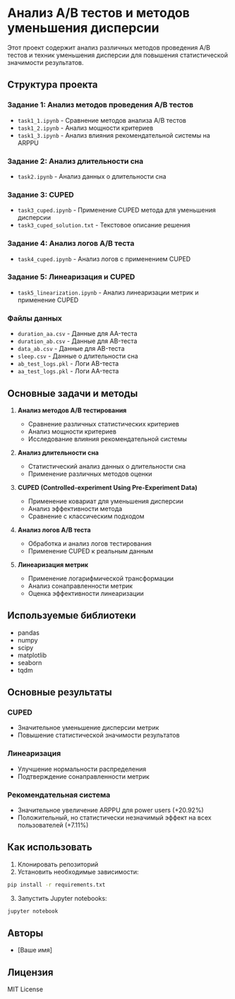 # Анализ A/B тестов и методов уменьшения дисперсии

Этот проект содержит анализ различных методов проведения A/B тестов и техник уменьшения дисперсии для повышения статистической значимости результатов.

## Структура проекта

### Задание 1: Анализ методов проведения A/B тестов
- `task1_1.ipynb` - Сравнение методов анализа A/B тестов
- `task1_2.ipynb` - Анализ мощности критериев
- `task1_3.ipynb` - Анализ влияния рекомендательной системы на ARPPU

### Задание 2: Анализ длительности сна
- `task2.ipynb` - Анализ данных о длительности сна

### Задание 3: CUPED
- `task3_cuped.ipynb` - Применение CUPED метода для уменьшения дисперсии
- `task3_cuped_solution.txt` - Текстовое описание решения

### Задание 4: Анализ логов A/B теста
- `task4_cuped.ipynb` - Анализ логов с применением CUPED

### Задание 5: Линеаризация и CUPED
- `task5_linearization.ipynb` - Анализ линеаризации метрик и применение CUPED

### Файлы данных
- `duration_aa.csv` - Данные для AA-теста
- `duration_ab.csv` - Данные для AB-теста
- `data_ab.csv` - Данные для AB-теста
- `sleep.csv` - Данные о длительности сна
- `ab_test_logs.pkl` - Логи AB-теста
- `aa_test_logs.pkl` - Логи AA-теста

## Основные задачи и методы

1. **Анализ методов A/B тестирования**
   - Сравнение различных статистических критериев
   - Анализ мощности критериев
   - Исследование влияния рекомендательной системы

2. **Анализ длительности сна**
   - Статистический анализ данных о длительности сна
   - Применение различных методов оценки

3. **CUPED (Controlled-experiment Using Pre-Experiment Data)**
   - Применение ковариат для уменьшения дисперсии
   - Анализ эффективности метода
   - Сравнение с классическим подходом

4. **Анализ логов A/B теста**
   - Обработка и анализ логов тестирования
   - Применение CUPED к реальным данным

5. **Линеаризация метрик**
   - Применение логарифмической трансформации
   - Анализ сонаправленности метрик
   - Оценка эффективности линеаризации

## Используемые библиотеки

- pandas
- numpy
- scipy
- matplotlib
- seaborn
- tqdm

## Основные результаты

### CUPED
- Значительное уменьшение дисперсии метрик
- Повышение статистической значимости результатов

### Линеаризация
- Улучшение нормальности распределения
- Подтверждение сонаправленности метрик

### Рекомендательная система
- Значительное увеличение ARPPU для power users (+20.92%)
- Положительный, но статистически незначимый эффект на всех пользователей (+7.11%)

## Как использовать

1. Клонировать репозиторий
2. Установить необходимые зависимости:
```bash
pip install -r requirements.txt
```
3. Запустить Jupyter notebooks:
```bash
jupyter notebook
```

## Авторы

- [Ваше имя]

## Лицензия

MIT License

